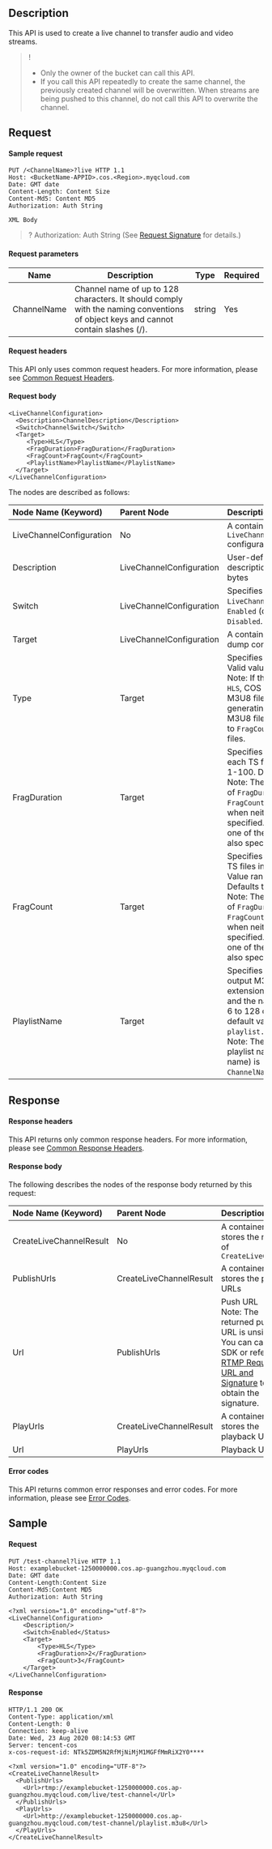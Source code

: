 ## Description

This API is used to create a live channel to transfer audio and video streams.

>!
> - Only the owner of the bucket can call this API.
> - If you call this API repeatedly to create the same channel, the previously created channel will be overwritten. When streams are being pushed to this channel, do not call this API to overwrite the channel.

## Request

#### Sample request

```plaintext
PUT /<ChannelName>?live HTTP 1.1
Host: <BucketName-APPID>.cos.<Region>.myqcloud.com
Date: GMT date
Content-Length: Content Size
Content-Md5: Content MD5
Authorization: Auth String

XML Body
```

> ? Authorization: Auth String (See [Request Signature](https://intl.cloud.tencent.com/document/product/436/7778) for details.)

#### Request parameters

| Name | Description | Type | Required |
| ----------- | ------------------------------------------------------------ | ------ | :------- |
| ChannelName | Channel name of up to 128 characters. It should comply with the naming conventions of object keys and cannot contain slashes (/). | string | Yes |




#### Request headers

This API only uses common request headers. For more information, please see [Common Request Headers](https://intl.cloud.tencent.com/document/product/436/7728).

#### Request body

```plaintext
<LiveChannelConfiguration>
  <Description>ChannelDescription</Description>
  <Switch>ChannelSwitch</Switch>
  <Target>
     <Type>HLS</Type>
     <FragDuration>FragDuration</FragDuration>
     <FragCount>FragCount</FragCount>
     <PlaylistName>PlaylistName</PlaylistName>
  </Target>
</LiveChannelConfiguration>
```

The nodes are described as follows:

| Node Name (Keyword) | Parent Node | Description | Type | Required |
| :---------------------- | :---------------------- | :------------------------------------------- | :-------- | ----------------------- |
| LiveChannelConfiguration | No | A container that stores all `LiveChannel` configurations  | Container | Yes |
| Description | LiveChannelConfiguration | User-defined channel description of up to 128 bytes | String | No |
| Switch | LiveChannelConfiguration | Specifies the status of `LiveChannel`. Valid values: `Enabled` (default), `Disabled`. | EnumString | No |
| Target | LiveChannelConfiguration | A container that stores the dump configurations | Container | Yes |
| Type | Target | Specifies the dump type. Valid value: `HLS`. <br/>Note: If the dump type is `HLS`, COS will update the M3U8 file each time after generating a TS file. The M3U8 file can contain up to `FragCount` latest TS files. | EnumString | Yes |
| FragDuration | Target | Specifies the duration of each TS file. Value range: 1-100. Defaults to `5`.<br/>Note: The default values of `FragDuration` and `FragCount` take effect only when neither of them is specified. If you specify one of them, you must also specify the other one. | String | No |
| FragCount | Target | Specifies the number of TS files in the M3U8 file. Value range: 1-100. Defaults to `3`.<br/>Note: The default values of `FragDuration` and `FragCount` take effect only when neither of them is specified. If you specify one of them, you must also specify the other one. | String | No |
| PlaylistName | Target | Specifies the name of the output M3U8 file. The file extension must be `.m3u8`, and the name can contain 6 to 128 characters. The default value is `playlist.m3u8`. <br/>Note: The generated playlist name (object name) is `ChannelName/PlaylistName`. | String | No |

## Response

#### Response headers

This API returns only common response headers. For more information, please see [Common Response Headers](https://intl.cloud.tencent.com/document/product/436/7729).

#### Response body

The following describes the nodes of the response body returned by this request:

| Node Name (Keyword) | Parent Node | Description | Type |
| :---------------------- | :---------------------- | :------------------------------------------- | :-------- |
| CreateLiveChannelResult | No | A container that stores the result of `CreateLiveChannel` | Container |
| PublishUrls | CreateLiveChannelResult | A container that stores the push URLs | Container |
| Url | PublishUrls | Push URL<br> Note: The returned push URL is unsigned. You can call the SDK or refer to [RTMP Request URL and Signature](https://intl.cloud.tencent.com/document/product/436/39052) to obtain the signature. | String |
| PlayUrls | CreateLiveChannelResult | A container that stores the playback URLs | Container |
| Url | PlayUrls | Playback URL | String |

#### Error codes

This API returns common error responses and error codes. For more information, please see [Error Codes](https://intl.cloud.tencent.com/document/product/436/7730).

## Sample

#### Request

```plaintext
PUT /test-channel?live HTTP 1.1
Host: examplebucket-1250000000.cos.ap-guangzhou.myqcloud.com
Date: GMT date
Content-Length:Content Size
Content-Md5:Content MD5
Authorization: Auth String

<?xml version="1.0" encoding="utf-8"?>
<LiveChannelConfiguration>
    <Description/>
    <Switch>Enabled</Status>
    <Target>
        <Type>HLS</Type>
        <FragDuration>2</FragDuration>
        <FragCount>3</FragCount>
    </Target>
</LiveChannelConfiguration>
```

#### Response

```plaintext
HTTP/1.1 200 OK
Content-Type: application/xml
Content-Length: 0
Connection: keep-alive
Date: Wed, 23 Aug 2020 08:14:53 GMT
Server: tencent-cos
x-cos-request-id: NTk5ZDM5N2RfMjNiMjM1MGFfMmRiX2Y0****

<?xml version="1.0" encoding="UTF-8"?>
<CreateLiveChannelResult>
  <PublishUrls>
    <Url>rtmp://examplebucket-1250000000.cos.ap-guangzhou.myqcloud.com/live/test-channel</Url>
  </PublishUrls>
  <PlayUrls>
    <Url>http://examplebucket-1250000000.cos.ap-guangzhou.myqcloud.com/test-channel/playlist.m3u8</Url>
  </PlayUrls>
</CreateLiveChannelResult>
```
